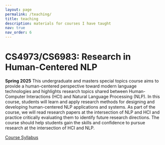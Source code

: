 ```yaml
---
layout: page
permalink: /teaching/
title: teaching
description: materials for courses I have taught
nav: true
nav_order: 6
---
```


# CS4973/CS6983: Research in Human-Centered NLP

**Spring 2025**
This undergraduate and masters special topics course aims to provide a human-centered perspective toward modern language technologies and highlights research topics shared between Human-Computer Interactions (HCI) and Natural Language Processing (NLP). In this course, students will learn and apply research methods for designing and developing human-centered NLP applications and systems. As part of the course, we will read research papers at the intersection of NLP and HCI and practice critically evaluating them to identify future research directions. The course should help students gain the skills and confidence to pursue research at the intersection of HCI and NLP.

[Course Syllabus](../assets/pdf/CS4973_Syllabus.pdf)
